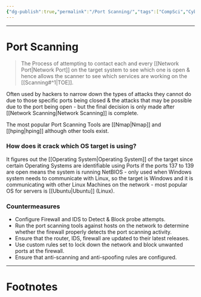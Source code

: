 ```yaml
---
{"dg-publish":true,"permalink":"/Port Scanning/","tags":["CompSci","CyberSec","CompNet","EthHack"]}
---
```



---
# Port Scanning
> The Process of attempting to contact each and every [[Network Port\|Network Port]] on the target system to see which one is open & hence allows the scanner to see which services are working on the [[Scanning#^1\|TOE]].

Often used by hackers to narrow down the types of attacks they cannot do due to those specific ports being closed & the attacks that may be possible due to the port being open - but the final decision is only made after [[Network Scanning\|Network Scanning]] is complete.

The most popular Port Scanning Tools are [[Nmap\|Nmap]] and [[hping\|hping]] although other tools exist.
### How does it crack which OS target is using?
It figures out the [[Operating System\|Operating System]] of the target since certain Operating Systems are identifiable using Ports if the ports 137 to 139 are open means the system is running NetBIOS - only used when Windows system needs to communicate with Linux, so the target is Windows and it is communicating with other Linux Machines on the network - most popular OS for servers is [[Ubuntu\|Ubuntu]] (Linux).

### Countermeasures
- Configure Firewall and IDS to Detect & Block probe attempts.
- Run the port scanning tools against hosts on the network to determine whether the firewall properly detects the port scanning activity.
- Ensure that the router, IDS, firewall are updated to their latest releases.
- Use custom rules set to lock down the network and block unwanted ports at the firewall.
- Ensure that anti-scanning and anti-spoofing rules are configured.

---
# Footnotes